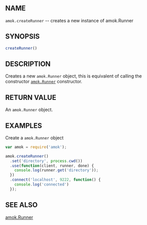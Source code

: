## NAME

`amok.createRunner` -- creates a new instance of amok.Runner

## SYNOPSIS

```js
createRunner()
```

## DESCRIPTION

Creates a new `amok.Runner` object, this is equivalent of calling
the constructor [`amok.Runner`](amok.Runner.3.md) constructor.

## RETURN VALUE

An `amok.Runner` object.

## EXAMPLES

Create a `amok.Runner` object

```js
var amok = require('amok');

amok.createRunner()
  .set('directory', process.cwd())
  .use(function(client, runner, done) {
    console.log(runner.get('directory'));
  })
  .connect('localhost', 9222, function() {
    console.log('connected')
  });
```

## SEE ALSO

[amok.Runner](amok.Runner.3.md)
